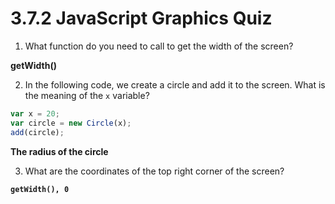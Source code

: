 # 3.7.2 JavaScript Graphics Quiz

1. What function do you need to call to get the width of the screen?

**getWidth()**

2. In the following code, we create a circle and add it to the screen. What is the meaning of the `x` variable?

```js
var x = 20;
var circle = new Circle(x);
add(circle);
```

**The radius of the circle**

3. What are the coordinates of the top right corner of the screen?

**`getWidth(), 0`**